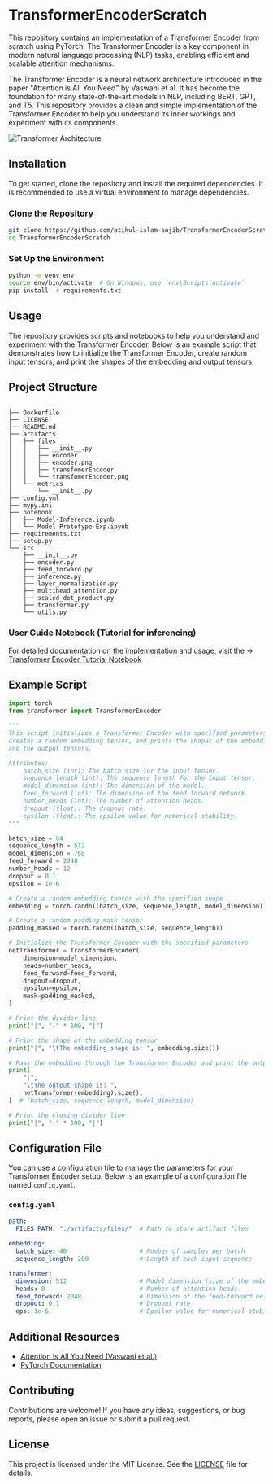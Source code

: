 # TransformerEncoderScratch

This repository contains an implementation of a Transformer Encoder from scratch using PyTorch. The Transformer Encoder is a key component in modern natural language processing (NLP) tasks, enabling efficient and scalable attention mechanisms.

The Transformer Encoder is a neural network architecture introduced in the paper "Attention is All You Need" by Vaswani et al. It has become the foundation for many state-of-the-art models in NLP, including BERT, GPT, and T5. This repository provides a clean and simple implementation of the Transformer Encoder to help you understand its inner workings and experiment with its components.

<img src="https://miro.medium.com/v2/resize:fit:1030/1*tb9TT-mwFn1WPzkkbjoMCQ.png" alt="Transformer Architecture">

## Installation

To get started, clone the repository and install the required dependencies. It is recommended to use a virtual environment to manage dependencies.

### Clone the Repository

```bash
git clone https://github.com/atikul-islam-sajib/TransformerEncoderScratch.git
cd TransformerEncoderScratch
```

### Set Up the Environment

```bash
python -m venv env
source env/bin/activate  # On Windows, use `env\Scripts\activate`
pip install -r requirements.txt
```

## Usage

The repository provides scripts and notebooks to help you understand and experiment with the Transformer Encoder. Below is an example script that demonstrates how to initialize the Transformer Encoder, create random input tensors, and print the shapes of the embedding and output tensors.

## Project Structure
```

├── Dockerfile
├── LICENSE
├── README.md
├── artifacts
│   ├── files
│   │   ├── __init__.py
│   │   ├── encoder
│   │   ├── encoder.png
│   │   ├── transfomerEncoder
│   │   └── transfomerEncoder.png
│   └── metrics
│       └── __init__.py
├── config.yml
├── mypy.ini
├── notebook
│   ├── Model-Inference.ipynb
│   └── Model-Prototype-Exp.ipynb
├── requirements.txt
├── setup.py
└── src
    ├── __init__.py
    ├── encoder.py
    ├── feed_forward.py
    ├── inference.py
    ├── layer_normalization.py
    ├── multihead_attention.py
    ├── scaled_dot_product.py
    ├── transformer.py
    └── utils.py
```

### User Guide Notebook (Tutorial for inferencing)

For detailed documentation on the implementation and usage, visit the -> [Transformer Encoder Tutorial Notebook](https://github.com/atikul-islam-sajib/TransformerEncoderScratch/blob/main/notebook/Model-Inference.ipynb)

## Example Script

```python
import torch
from transformer import TransformerEncoder

"""
This script initializes a Transformer Encoder with specified parameters, 
creates a random embedding tensor, and prints the shapes of the embedding 
and the output tensors.

Attributes:
    batch_size (int): The batch size for the input tensor.
    sequence_length (int): The sequence length for the input tensor.
    model_dimension (int): The dimension of the model.
    feed_forward (int): The dimension of the feed forward network.
    number_heads (int): The number of attention heads.
    dropout (float): The dropout rate.
    epsilon (float): The epsilon value for numerical stability.
"""

batch_size = 64
sequence_length = 512
model_dimension = 768
feed_forward = 2048
number_heads = 12
dropout = 0.1
epsilon = 1e-6

# Create a random embedding tensor with the specified shape
embedding = torch.randn((batch_size, sequence_length, model_dimension))

# Create a random padding mask tensor
padding_masked = torch.randn((batch_size, sequence_length))

# Initialize the Transformer Encoder with the specified parameters
netTransformer = TransformerEncoder(
    dimension=model_dimension,
    heads=number_heads,
    feed_forward=feed_forward,
    dropout=dropout,
    epsilon=epsilon,
    mask=padding_masked,
)

# Print the divider line
print("|", "-" * 100, "|")

# Print the shape of the embedding tensor
print("|", "\tThe embedding shape is: ", embedding.size())

# Pass the embedding through the Transformer Encoder and print the output shape
print(
    "|",
    "\tThe output shape is: ",
    netTransformer(embedding).size(),
)  # (batch_size, sequence_length, model_dimension)

# Print the closing divider line
print("|", "-" * 100, "|")
```

## Configuration File

You can use a configuration file to manage the parameters for your Transformer Encoder setup. Below is an example of a configuration file named `config.yaml`.

### `config.yaml`

```yaml
path:
  FILES_PATH: "./artifacts/files/"  # Path to store artifact files
  
embedding:
  batch_size: 40                    # Number of samples per batch
  sequence_length: 200              # Length of each input sequence

transformer:
  dimension: 512                    # Model dimension (size of the embeddings)
  heads: 8                          # Number of attention heads
  feed_forward: 2048                # Dimension of the feed-forward network
  dropout: 0.1                      # Dropout rate
  eps: 1e-6                         # Epsilon value for numerical stability in layer normalization

```

## Additional Resources

- [Attention is All You Need (Vaswani et al.)](https://arxiv.org/abs/1706.03762)
- [PyTorch Documentation](https://pytorch.org/docs/stable/index.html)

## Contributing

Contributions are welcome! If you have any ideas, suggestions, or bug reports, please open an issue or submit a pull request.

## License

This project is licensed under the MIT License. See the [LICENSE](LICENSE) file for details.